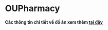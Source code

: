# OUPharmacy

#### Các thông tin chi tiết về đồ án xem thêm [tại đây](https://shiray.notion.site/OUPHARMACY-51a0d2fb8bce45c9b5b9860755c4928d)
